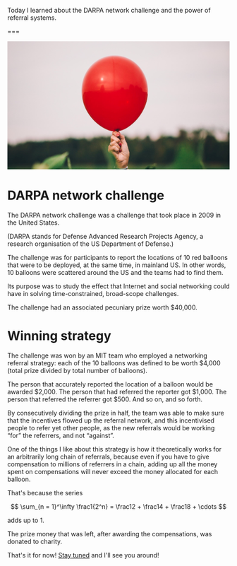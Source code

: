 Today I learned about the DARPA network challenge and the power of referral systems.

===

![A red balloon held by a hand.](thumbnail.png "Photo by Blake Cheek on Unsplash")

# DARPA network challenge

The DARPA network challenge was a challenge that took place in 2009 in the United States.

(DARPA stands for Defense Advanced Research Projects Agency, a research organisation of the US Department of Defense.)

The challenge was for participants to report the locations of 10 red balloons that were to be deployed, at the same time, in mainland US.
In other words, 10 balloons were scattered around the US and the teams had to find them.

Its purpose was to study the effect that Internet and social networking could have in solving time-constrained, broad-scope challenges.

The challenge had an associated pecuniary prize worth $40,000.

# Winning strategy

The challenge was won by an MIT team who employed a networking referral strategy:
each of the 10 balloons was defined to be worth \$4,000 (total prize divided by total number of balloons).

The person that accurately reported the location of a balloon would be awarded \$2,000.
The person that had referred the reporter got \$1,000.
The person that referred the referrer got \$500.
And so on, and so forth.

By consecutively dividing the prize in half, the team was able to make sure that the incentives flowed up the referral network, and this incentivised people to refer yet other people, as the new referrals would be working “for” the referrers, and not “against”.

One of the things I like about this strategy is how it theoretically works for an arbitrarily long chain of referrals, because even if you have to give compensation to millions of referrers in a chain, adding up all the money spent on compensations will never exceed the money allocated for each balloon.

That's because the series

$$
\sum_{n = 1}^\infty \frac1{2^n} = \frac12 + \frac14 + \frac18 + \cdots
$$

adds up to 1.

The prize money that was left, after awarding the compensations, was donated to charity.


That's it for now! [Stay tuned][subscribe] and I'll see you around!


[subscribe]: /subscribe
[pathlib]: https://docs.python.org/3/library/pathlib.html
